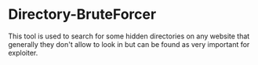 # Directory-BruteForcer
This tool is used to search for some hidden directories on any website that generally they don't allow to look in but can be found as very important for exploiter.
